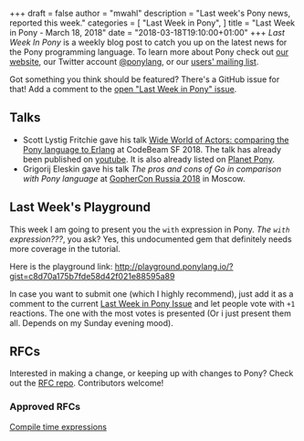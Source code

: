 +++
draft = false
author = "mwahl"
description = "Last week's Pony news, reported this week."
categories = [
    "Last Week in Pony",
]
title = "Last Week in Pony - March 18, 2018"
date = "2018-03-18T19:10:00+01:00"
+++
_Last Week In Pony_ is a weekly blog post to catch you up on the latest news for the Pony programming language. To learn more about Pony check out [our website](ponylang.io), our Twitter account [@ponylang](https://twitter.com/ponylang), or our [users' mailing list](https://pony.groups.io/g/user). 

Got something you think should be featured? There's a GitHub issue for that! Add a comment to the [open "Last Week in Pony" issue](https://github.com/ponylang/ponylang.github.io/issues?q=is%3Aissue+is%3Aopen+label%3Alast-week-in-pony).
<!--more-->

## Talks

* Scott Lystig Fritchie gave his talk [Wide World of Actors: comparing the Pony language to Erlang](https://codesync.global/speaker/scott-lystig-fritchie56/) at CodeBeam SF 2018. The talk has already been published on [youtube](https://youtu.be/uv-3ptTD8hg). It is also already listed on [Planet Pony](/community/planet-pony).
* Grigorij Eleskin gave his talk *The pros and cons of Go in comparison with Pony language* at [GopherCon Russia 2018](https://www.gophercon-russia.ru/en) in Moscow.

## Last Week's Playground

This week I am going to present you the `with` expression in Pony. *The `with` expression???*, you ask? 
Yes, this undocumented gem that definitely needs more coverage in the tutorial.

Here is the playground link: http://playground.ponylang.io/?gist=c8d70a175b7fde58d42f021e88595a89

In case you want to submit one (which I highly recommend), just add it as a comment to the current [Last Week in Pony Issue](https://github.com/ponylang/ponylang.github.io/issues?q=is%3Aissue+is%3Aopen+label%3Alast-week-in-pony) and let people vote with `+1` reactions. The one with the most votes is presented (Or i just present them all. Depends on my Sunday evening mood).

## RFCs

Interested in making a change, or keeping up with changes to Pony? Check out the [RFC repo](https://github.com/ponylang/rfcs). Contributors welcome!

### Approved RFCs
  
[Compile time expressions](https://github.com/ponylang/rfcs/blob/master/text/0053-compile-time-expression.md)

